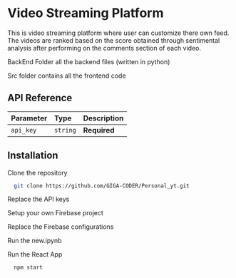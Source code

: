 
# Video Streaming Platform 

This is video streaming platform where user can customize there own feed.
The videos are ranked based on the score obtained through sentimental analysis after performing on the comments section of each video.

BackEnd Folder all the backend files (written in python)

Src folder contains all the frontend code
## API Reference

| Parameter | Type     | Description                |
| :-------- | :------- | :------------------------- |
| `api_key` | `string` | **Required**|






## Installation

Clone the repository 

```bash
  git clone https://github.com/GIGA-CODER/Personal_yt.git
```
Replace the API keys

Setup your own Firebase project

Replace the Firebase configurations

Run the new.ipynb

Run the React App

```bash
  npm start
```
